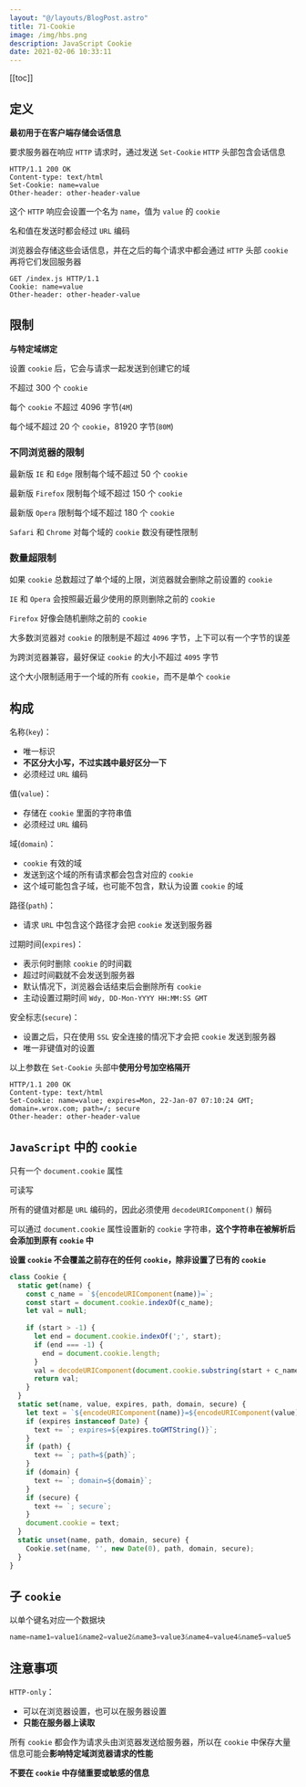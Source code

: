 ```yaml
---
layout: "@/layouts/BlogPost.astro"
title: 71-Cookie
image: /img/hbs.png
description: JavaScript Cookie
date: 2021-02-06 10:33:11
---
```


[[toc]]

## 定义

**最初用于在客户端存储会话信息**

要求服务器在响应 `HTTP` 请求时，通过发送 `Set-Cookie` `HTTP` 头部包含会话信息

```http
HTTP/1.1 200 OK
Content-type: text/html
Set-Cookie: name=value
Other-header: other-header-value
```

这个 `HTTP` 响应会设置一个名为 `name`，值为 `value` 的 `cookie`

名和值在发送时都会经过 `URL` 编码

浏览器会存储这些会话信息，并在之后的每个请求中都会通过 `HTTP` 头部 `cookie` 再将它们发回服务器

```http
GET /index.js HTTP/1.1
Cookie: name=value
Other-header: other-header-value
```

## 限制

**与特定域绑定**

设置 `cookie` 后，它会与请求一起发送到创建它的域

不超过 300 个 `cookie`

每个 `cookie` 不超过 4096 字节(`4M`)

每个域不超过 20 个 `cookie`，81920 字节(`80M`)

### 不同浏览器的限制

最新版 `IE` 和 `Edge` 限制每个域不超过 50 个 `cookie`

最新版 `Firefox` 限制每个域不超过 150 个 `cookie`

最新版 `Opera` 限制每个域不超过 180 个 `cookie`

`Safari` 和 `Chrome` 对每个域的 `cookie` 数没有硬性限制

### 数量超限制

如果 `cookie` 总数超过了单个域的上限，浏览器就会删除之前设置的 `cookie`

`IE` 和 `Opera` 会按照最近最少使用的原则删除之前的 `cookie`

`Firefox` 好像会随机删除之前的 `cookie`

大多数浏览器对 `cookie` 的限制是不超过 `4096` 字节，上下可以有一个字节的误差

为跨浏览器兼容，最好保证 `cookie` 的大小不超过 `4095` 字节

这个大小限制适用于一个域的所有 `cookie`，而不是单个 `cookie`

## 构成

名称(`key`)：
  - 唯一标识
  - **不区分大小写，不过实践中最好区分一下**
  - 必须经过 `URL` 编码

值(`value`)：
  - 存储在 `cookie` 里面的字符串值
  - 必须经过 `URL` 编码

域(`domain`)：
  - `cookie` 有效的域
  - 发送到这个域的所有请求都会包含对应的 `cookie`
  - 这个域可能包含子域，也可能不包含，默认为设置 `cookie` 的域

路径(`path`)：
  - 请求 `URL` 中包含这个路径才会把 `cookie` 发送到服务器

过期时间(`expires`)：
  - 表示何时删除 `cookie` 的时间戳
  - 超过时间戳就不会发送到服务器
  - 默认情况下，浏览器会话结束后会删除所有 `cookie`
  - 主动设置过期时间 `Wdy, DD-Mon-YYYY HH:MM:SS GMT`

安全标志(`secure`)：
  - 设置之后，只在使用 `SSL` 安全连接的情况下才会把 `cookie` 发送到服务器
  - 唯一非键值对的设置

以上参数在 `Set-Cookie` 头部中**使用分号加空格隔开**

```http
HTTP/1.1 200 OK
Content-type: text/html
Set-Cookie: name=value; expires=Mon, 22-Jan-07 07:10:24 GMT; domain=.wrox.com; path=/; secure
Other-header: other-header-value 
```

## `JavaScript` 中的 `cookie`

只有一个 `document.cookie` 属性

可读写

所有的键值对都是 `URL` 编码的，因此必须使用 `decodeURIComponent()` 解码

可以通过 `document.cookie` 属性设置新的 `cookie` 字符串，**这个字符串在被解析后会添加到原有 `cookie` 中**

**设置 `cookie` 不会覆盖之前存在的任何 `cookie`，除非设置了已有的 `cookie`**

```js
class Cookie {
  static get(name) {
    const c_name = `${encodeURIComponent(name)}=`;
    const start = document.cookie.indexOf(c_name);
    let val = null;
    
    if (start > -1) {
      let end = document.cookie.indexOf(';', start);
      if (end === -1) {
        end = document.cookie.length;
      }
      val = decodeURIComponent(document.cookie.substring(start + c_name.length, end));
      return val;
    }
  }
  static set(name, value, expires, path, domain, secure) {
    let text = `${encodeURIComponent(name)}=${encodeURIComponent(value)}`;
    if (expires instanceof Date) {
      text += `; expires=${expires.toGMTString()}`;
    }
    if (path) {
      text += `; path=${path}`;
    }
    if (domain) {
      text += `; domain=${domain}`;
    }
    if (secure) {
      text += `; secure`;
    }
    document.cookie = text;
  }
  static unset(name, path, domain, secure) {
    Cookie.set(name, '', new Date(0), path, domain, secure);
  }
}
```

## 子 `cookie`

以单个键名对应一个数据块

```js
name=name1=value1&name2=value2&name3=value3&name4=value4&name5=value5
```

## 注意事项

`HTTP-only`：
  - 可以在浏览器设置，也可以在服务器设置
  - **只能在服务器上读取**

所有 `cookie` 都会作为请求头由浏览器发送给服务器，所以在 `cookie` 中保存大量信息可能会**影响特定域浏览器请求的性能**

**不要在 `cookie` 中存储重要或敏感的信息**